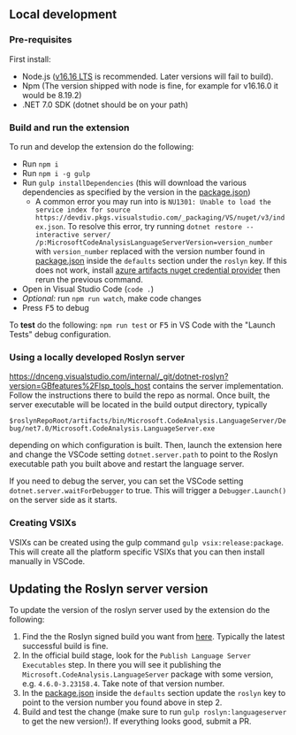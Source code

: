 ## Local development

### Pre-requisites

First install:

* Node.js ([v16.16 LTS](https://nodejs.org/en/blog/release/v16.16.0) is recommended.  Later versions will fail to build).
* Npm (The version shipped with node is fine, for example for v16.16.0 it would be 8.19.2)
* .NET 7.0 SDK (dotnet should be on your path)

### Build and run the extension

To run and develop the extension do the following:

* Run `npm i`
* Run `npm i -g gulp`
* Run `gulp installDependencies` (this will download the various dependencies as specified by the version in the [package.json](package.json))
  * A common error you may run into is `NU1301: Unable to load the service index for source https://devdiv.pkgs.visualstudio.com/_packaging/VS/nuget/v3/index.json`. 
  To resolve this error, try running `dotnet restore --interactive server/ /p:MicrosoftCodeAnalysisLanguageServerVersion=version_number` with `version_number` replaced with the version number found in [package.json](package.json) inside the `defaults` section under the `roslyn` key.
  If this does not work, install [azure artifacts nuget credential provider](https://github.com/microsoft/artifacts-credprovider#installation-on-windows) then rerun the previous command.
* Open in Visual Studio Code (`code .`)
* _Optional:_ run `npm run watch`, make code changes
* Press <kbd>F5</kbd> to debug

To **test** do the following: `npm run test` or <kbd>F5</kbd> in VS Code with the "Launch Tests" debug configuration.

### Using a locally developed Roslyn server

https://dnceng.visualstudio.com/internal/_git/dotnet-roslyn?version=GBfeatures%2Flsp_tools_host contains the server implementation.  Follow the instructions there to build the repo as normal.  Once built, the server executable will be located in the build output directory, typically 

`$roslynRepoRoot/artifacts/bin/Microsoft.CodeAnalysis.LanguageServer/Debug/net7.0/Microsoft.CodeAnalysis.LanguageServer.exe`

depending on which configuration is built.  Then, launch the extension here and change the VSCode setting `dotnet.server.path` to point to the Roslyn executable path you built above and restart the language server.

If you need to debug the server, you can set the VSCode setting `dotnet.server.waitForDebugger` to true.  This will trigger a `Debugger.Launch()` on the server side as it starts.

### Creating VSIXs

VSIXs can be created using the gulp command `gulp vsix:release:package`.  This will create all the platform specific VSIXs that you can then install manually in VSCode.

## Updating the Roslyn server version

To update the version of the roslyn server used by the extension do the following:
1.  Find the the Roslyn signed build you want from [here](https://dnceng.visualstudio.com/internal/_build?definitionId=327&branchFilter=246637%2C246637).  Typically the latest successful build is fine.
2.  In the official build stage, look for the `Publish Language Server Executables` step.  In there you will see it publishing the `Microsoft.CodeAnalysis.LanguageServer` package with some version, e.g. `4.6.0-3.23158.4`.  Take note of that version number.
3.  In the [package.json](package.json) inside the `defaults` section update the `roslyn` key to point to the version number you found above in step 2.
4.  Build and test the change (make sure to run `gulp roslyn:languageserver` to get the new version!).  If everything looks good, submit a PR.